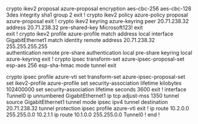 crypto ikev2 proposal azure-proposal
  encryption aes-cbc-256 aes-cbc-128 3des
  integrity sha1
  group 2
  exit
!
crypto ikev2 policy azure-policy
  proposal azure-proposal
  exit
!
crypto ikev2 keyring azure-keyring
  peer 20.71.238.32
    address 20.71.238.32
    pre-shared-key Microsoft123!
    exit  
  exit
!
crypto ikev2 profile azure-profile
  match address local interface GigabitEthernet1
  match identity remote address 20.71.238.32 255.255.255.255  
  authentication remote pre-share
  authentication local pre-share
  keyring local azure-keyring
  exit
!
crypto ipsec transform-set azure-ipsec-proposal-set esp-aes 256 esp-sha-hmac
 mode tunnel
 exit

crypto ipsec profile azure-vti
  set transform-set azure-ipsec-proposal-set
  set ikev2-profile azure-profile
  set security-association lifetime kilobytes 102400000
  set security-association lifetime seconds 3600 
 exit
!
interface Tunnel0
 ip unnumbered GigabitEthernet1 
 ip tcp adjust-mss 1350
 tunnel source GigabitEthernet1
 tunnel mode ipsec ipv4
 tunnel destination 20.71.238.32
 tunnel protection ipsec profile azure-vti
exit
!
ip route 10.2.0.0 255.255.0.0 10.2.1.1
ip route 10.1.0.0 255.255.0.0 Tunnel0
!
end
!
